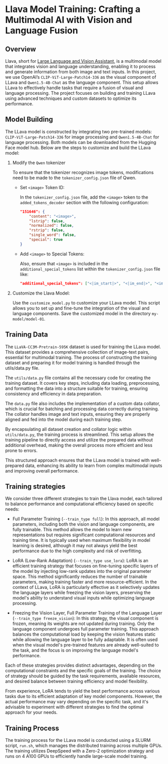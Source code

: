 # Llava Model Training: Crafting a Multimodal AI with Vision and Language Fusion

## Overview

Llava, short for [Large Language and Vision Assistant](https://github.com/haotian-liu/LLaVA), is a multimodal model that integrates vision and language understanding, enabling it to process and generate information from both image and text inputs. In this project, we use OpenAI’s `CLIP-ViT-Large-Patch14-336` as the visual component of LLava and `Qwen1.5-4B-Chat` as the language component. This setup allows LLava to effectively handle tasks that require a fusion of visual and language processing. The project focuses on building and training LLava using advanced techniques and custom datasets to optimize its performance.

## Model Building
The LLava model is constructed by integrating two pre-trained models: `CLIP-ViT-Large-Patch14-336` for image processing and `Qwen1.5-4B-Chat` for language processing. Both models can be downloaded from the Hugging Face model hub. Below are the steps to customize and build the LLava model:

1. Modify the `Qwen` tokenizer

    To ensure that the tokenizer recognizes image tokens, modifications need to be made to the `tokenizer_config.json` file of Qwen.
    + Set `<image>` Token ID:

        In the `tokenizer_config.json` file, add the `<image>` token to the `added_tokens_decoder` section with the following configuration:

        ```json
        "151646": {
            "content": "<image>",
            "lstrip": false,
            "normalized": false,
            "rstrip": false,
            "single_word": false,
            "special": true
        }
        ```
    + Add `<image>` to Special Tokens:

        Also, ensure that `<image>` is included in the `additional_special_tokens` list within the `tokenizer_config.json` file like:
        ```json
        "additional_special_tokens": ["<|im_start|>", "<|im_end|>", "<image>"]
        ```

2. Customize the Llava Model:

    Use the `customize_model.py` to customize your LLava model. This script allows you to set up and fine-tune the integration of the visual and language components. Save the customized model in the directory `my-model/model-01`.


## Training Data
The `LLaVA-CC3M-Pretrain-595K` dataset is used for training the LLava model. This dataset provides a comprehensive collection of image-text pairs, essential for multimodal training. The process of constructing the training dataset and preparing it for model training is handled through the utils/data.py file.

The `utils/data.py` file contains all the necessary code for creating the training dataset. It covers key steps, including data loading, preprocessing, and formatting the data into a structure suitable for training, ensuring consistency and efficiency in data preparation.

The `data.py` file also includes the implementation of a custom data collator, which is crucial for batching and processing data correctly during training. The collator handles image and text inputs, ensuring they are properly aligned and fed into the model during each training step.

By encapsulating all dataset creation and collator logic within `utils/data.py`, the training process is streamlined. This setup allows the training pipeline to directly access and utilize the prepared data without additional overhead, making the overall process more efficient and less prone to errors.

This structured approach ensures that the LLava model is trained with well-prepared data, enhancing its ability to learn from complex multimodal inputs and improving overall performance.


## Training strategies

We consider three different strategies to train the Llava model, each tailored to balance performance and computational efficiency based on specific needs:

+ Full Parameter Training (`--train_type full`):
In this approach, all model parameters, including both the vision and language components, are fully trainable. This method allows the model to learn new representations but requires significant computational resources and training time. It is typically used when maximum flexibility in model learning is desired, although it may not always yield the best performance due to the high complexity and risk of overfitting.

+ LoRA (Low-Rank Adaptation) (`--train_type use_lora`):
LoRA is an efficient training strategy that focuses on fine-tuning specific layers of the model by injecting low-rank updates into the original parameter space. This method significantly reduces the number of trainable parameters, making training faster and more resource-efficient. In the context of LLava, LoRA is particularly effective as it selectively updates the language layers while freezing the vision layers, preserving the model's ability to understand visual inputs while optimizing language processing.

+ Freezing the Vision Layer, Full Parameter Training of the Language Layer (`--train_type freeze_vision`):
In this strategy, the visual component is frozen, meaning its weights are not updated during training. Only the language component undergoes full parameter training. This approach balances the computational load by keeping the vision features static while allowing the language layer to be fully adaptable. It is often used when the visual model's pre-trained features are already well-suited to the task, and the focus is on improving the language model's performance.

Each of these strategies provides distinct advantages, depending on the computational constraints and the specific goals of the training. The choice of strategy should be guided by the task requirements, available resources, and desired balance between training efficiency and model flexibility. 

From experience, LoRA tends to yield the best performance across various tasks due to its efficient adaptation of key model components. However, the actual performance may vary depending on the specific task, and it's advisable to experiment with different strategies to find the optimal approach for your needs.

## Training Process

The training process for the LLava model is conducted using a SLURM script, `run.sh`, which manages the distributed training across multiple GPUs. The training utilizes DeepSpeed with a Zero-2 optimization strategy and runs on 4 A100 GPUs to efficiently handle large-scale model training.